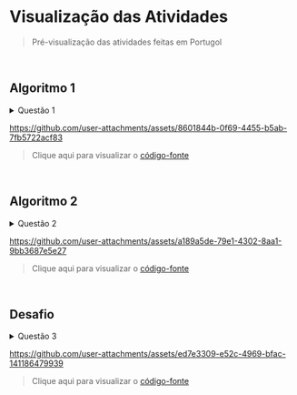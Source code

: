# Visualização das Atividades
> Pré-visualização das atividades feitas em Portugol

<br>

## Algoritmo 1

<details>
  <summary>Questão 1</summary>
  <br>

  - Escreva um algoritmo que leia um número inteiro qualquer na função início.<br>
  - Calcule em uma nova função o quadrado deste número.<br>
  - Imprima o resultado.
</details>

https://github.com/user-attachments/assets/8601844b-0f69-4455-b5ab-7fb5722acf83

> Clique aqui para visualizar o [código-fonte](Algoritmo1.por)

<br>

## Algoritmo 2

<details>
  <summary>Questão 2</summary>
  <br>

  - Escreva um algoritmo que leia 2 notas e o nome de um aluno na função início 
  - Chame uma nova função que calcula a média aritmética do aluno, retornando o resultado para ser impresso na 
tela
</details>

https://github.com/user-attachments/assets/a189a5de-79e1-4302-8aa1-9bb3687e5e27

> Clique aqui para visualizar o [código-fonte](Algoritmo2.por)

<br>

## Desafio

<details>
  <summary>Questão 3</summary>
  <br>

  Escreva um algoritmo que calcule o fatorial de um número inteiro através da recursividade
  
  > **Recursividade**: Quando a função invoca a si mesma

</details>

https://github.com/user-attachments/assets/ed7e3309-e52c-4969-bfac-141186479939

> Clique aqui para visualizar o [código-fonte](Desafio.por)

